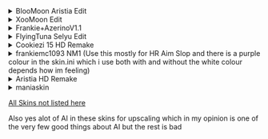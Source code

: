 <details>

<summary>BlooMoon Aristia Edit</summary>

[Download](https://drive.google.com/file/d/1XcaPqJEkntlSPjwkDo2L9uqPoBdajR3v/view?usp=sharing)

https://github.com/user-attachments/assets/c12c4b42-7035-4e5d-bbea-d870f3a13bee
</details>

<details>

<summary>XooMoon Edit</summary>

[Download](https://drive.google.com/file/d/1HROMycWGfYQ9jMmQMsU73_a4fAdz7xFU/view?usp=sharing)

https://github.com/user-attachments/assets/a60247c8-ca56-4486-acd3-a50cc2b2ab59
</details>

<details>

<summary>Frankie+AzerinoV1.1</summary>

[Download](https://drive.google.com/file/d/1JSoO2H9itjJbGTJm0zjBooXzFRapEDw3/view?usp=drive_link)

https://github.com/user-attachments/assets/81a5a320-39d6-4bad-a283-57f52aa8df5b
</details>

<details>

<summary>FlyingTuna Selyu Edit</summary>

[Download](https://drive.google.com/file/d/13bjaElPKCl93yzB7cgrsDw688yf46wYl/view?usp=sharing)

https://github.com/user-attachments/assets/05786757-6939-4568-a218-60817ce9b292
</details>

<details>

<summary>Cookiezi 15 HD Remake</summary>

[Download](https://drive.google.com/file/d/1S5J2wMIZ9A9jCf4lj9KOXwpg_VMHV88S/view?usp=sharing)

https://github.com/user-attachments/assets/5fd13571-a566-4297-bee8-edd80abb2d5c
</details>

<details>

<summary>frankiemc1093 NM1 (Use this mostly for HR Aim Slop and there is a purple colour in the skin.ini which i use both with and without the white colour depends how im feeling)</summary>

[Download](https://drive.google.com/file/d/1XKRXrapvdEavv_4w-pCshOMGE3JmgFk2/view?usp=sharing)

https://github.com/user-attachments/assets/b7eb677e-1fca-48d6-a4f3-cac9fec4c66c
</details>

<details>

<summary>Aristia HD Remake</summary>

[Download](https://drive.google.com/file/d/1jFalxHOBlmKGFzl4dlvRLJZg0shVkM4S/view?usp=drive_link)
(I didnt upscale any of these elements i just put them together from other upscales of the skin but some were just not close enough to the original in my opinion)

https://github.com/user-attachments/assets/b279142c-96db-4a1c-9a45-1475aa4ce034
</details>

<details>

<summary>maniaskin</summary>

[Download](https://drive.google.com/file/d/1Ut2taU6pfrW3dYqb_71gv4-eo6mD8viz/view?usp=sharing) 
[version with no hitsounds](https://drive.google.com/file/d/1Zrk5eJmHogfqovMrJDijtCb4K2g4w6to/view?usp=sharing)

https://github.com/user-attachments/assets/1b46fb32-f1eb-4a17-a593-791ae435fd15
</details>

[All Skins not listed here](https://drive.google.com/drive/folders/1ekRWLnVyYvitC5rauGxj23_P5Yi3B32-)

Also yes alot of AI in these skins for upscaling which in my opinion is one of the very few good things about AI but the rest is bad
